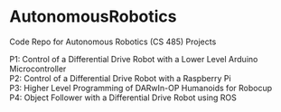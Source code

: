 AutonomousRobotics
==================

Code Repo for Autonomous Robotics (CS 485) Projects

P1: Control of a Differential Drive Robot with a Lower Level Arduino Microcontroller <br>
P2: Control of a Differential Drive Robot with a Raspberry Pi <br>
P3: Higher Level Programming of DARwIn-OP Humanoids for Robocup <br>
P4: Object Follower with a Differential Drive Robot using ROS <br>
